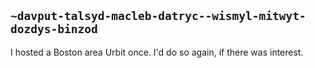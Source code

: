 ## `~davput-talsyd-macleb-datryc--wismyl-mitwyt-dozdys-binzod`
I hosted a Boston area Urbit once. I'd do so again, if there was interest.